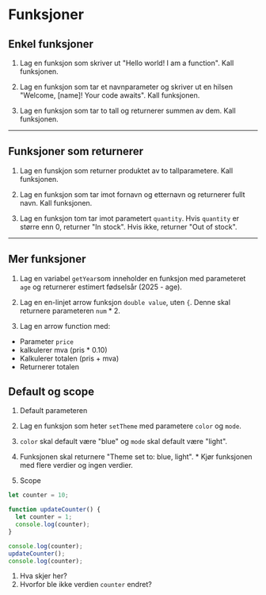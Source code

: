 # Funksjoner

## Enkel funksjoner

1. Lag en funksjon som skriver ut "Hello world! I am a function". Kall funksjonen.

2. Lag en funksjon som tar et navnparameter og skriver ut en hilsen "Welcome, [name]! Your code awaits". Kall funksjonen.

3. Lag en funksjon som tar to tall og returnerer summen av dem. Kall funksjonen.

---

## Funksjoner som returnerer

1. Lag en funskjon som returner produktet av to tallparametere. Kall funksjonen.

2. Lag en funksjon som tar imot fornavn og etternavn og returnerer fullt navn. Kall funksjonen.

3. Lag en funksjon tom tar imot parametert `quantity`. Hvis `quantity` er større enn 0,
returner "In stock". Hvis ikke, returner "Out of stock".

---

## Mer funksjoner

1. Lag en variabel `getYear`som inneholder en funksjon med parameteret `age` og 
returnerer estimert fødselsår (2025 - age).

2. Lag en en-linjet arrow funksjon `double value`, uten `{`. Denne skal returnere
parameteren `num` * 2.


3. Lag en arrow function med:

  * Parameter `price`
  * kalkulerer mva (pris * 0.10)
  * Kalkulerer totalen (pris + mva)
  * Returnerer totalen


## Default og scope

1. Default parameteren
  
  1. Lag en funksjon som heter `setTheme` med parametere `color` og `mode`.
  2. `color` skal default være "blue" og `mode` skal default være "light".
  3. Funksjonen skal returnere "Theme set to: blue, light".
    * Kjør funksjonen med flere verdier og ingen verdier.

2. Scope

```javascript
let counter = 10;

function updateCounter() {
  let counter = 1;
  console.log(counter);
}

console.log(counter);
updateCounter();
console.log(counter);
``` 

  1. Hva skjer her?
  2. Hvorfor ble ikke verdien `counter` endret?
  
